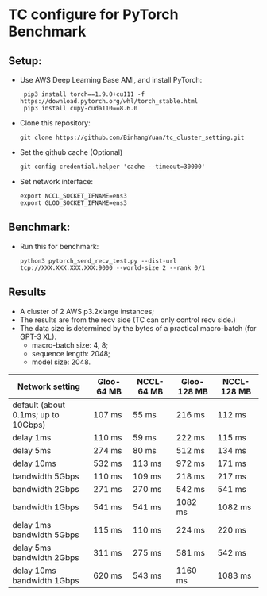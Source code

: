 # TC configure for PyTorch Benchmark

## Setup:

- Use AWS Deep Learning Base AMI, and install PyTorch:

       pip3 install torch==1.9.0+cu111 -f https://download.pytorch.org/whl/torch_stable.html
       pip3 install cupy-cuda110==8.6.0

- Clone this repository:
       
      git clone https://github.com/BinhangYuan/tc_cluster_setting.git

- Set the github cache (Optional) 

      git config credential.helper 'cache --timeout=30000'

- Set network interface:

      export NCCL_SOCKET_IFNAME=ens3
      export GLOO_SOCKET_IFNAME=ens3

## Benchmark:

- Run this for benchmark:
     
      python3 pytorch_send_recv_test.py --dist-url tcp://XXX.XXX.XXX.XXX:9000 --world-size 2 --rank 0/1

## Results 

- A cluster of 2 AWS p3.2xlarge instances;
- The results are from the recv side (TC can only control recv side.)
- The data size is determined by the bytes of a practical macro-batch (for GPT-3 XL).
  - macro-batch size: 4, 8;
  - sequence length: 2048;
  - model size: 2048.

| Network setting                     | Gloo-64 MB | NCCL-64 MB | Gloo-128 MB | NCCL-128 MB |
|-------------------------------------|------------|------------|-------------|-------------|
| default (about 0.1ms; up to 10Gbps) | 107 ms     | 55 ms      | 216 ms      | 112 ms      |
| delay 1ms                           | 110 ms     | 59 ms      | 222 ms      | 115 ms      |
| delay 5ms                           | 274 ms     | 80 ms      | 512 ms      | 134 ms      |
| delay 10ms                          | 532 ms     | 113 ms     | 972 ms      | 171 ms      |
| bandwidth 5Gbps                     | 110 ms     | 109 ms     | 218 ms      | 217 ms      |
| bandwidth 2Gbps                     | 271 ms     | 270 ms     | 542 ms      | 541 ms      |
| bandwidth 1Gbps                     | 541 ms     | 541 ms     | 1082 ms     | 1082 ms     |
| delay 1ms  bandwidth 5Gbps          | 115 ms     | 110 ms     | 224 ms      | 220 ms      |
| delay 5ms  bandwidth 2Gbps          | 311 ms     | 275 ms     | 581 ms      | 542 ms      |
| delay 10ms  bandwidth 1Gbps         | 620 ms     | 543 ms     | 1160 ms     | 1083 ms     |
